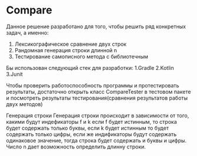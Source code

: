 # Compare
Данное решение разработано для того, чтобы решить ряд конкретных задач, а именно:
1. Лексикографическое сравнение двух строк
2. Рандомная генерация строки длинной n
3. Тестирование самописного метода с библиотечным

Бы использован следующий стек для разработки:
1.Gradle
2.Kotlin
3.Junit

Чтобы проверить работоспособность программы и протестировать результаты,
достаточно открыть класс CompareTester в тестовом пакете и посмотреть результаты тестирования(сравнения результатов работы двух методов)

Генерация строки
Генерация строки происходит в зависимости от того, какими будут индефикаторы f и k если f будет истинным, то строка будет содержать только буквы,
если k будет истинным то будет содержать только цифры, если же индификаторы будут содержать одинаковое значение, тогда строка будет содержать и буквы и цифры.
Число n дает возможность определить длинну строки.
